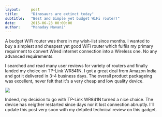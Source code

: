 ```yaml
---
layout:     post
title:      "Dinosaurs are extinct today"
subtitle:   "Best and Simple yet budget WiFi router!"
date:       2015-06-23 00:00:00
author:     "Manaday Mavani"
---
```


<p>A budget WiFi router was there in my wish-list since months. I wanted to buy a simplest and cheapest yet good WiFi router which fulfils my primary requirment to convert Wired internet connection into a Wireless one. No any advanced requirements.</P>

<p>I searched and read many user reviews for variety of routers and finally landed my choice on TP-Link WR841N. I got a great deal from Amazon India and got it delivered in 3-4 business days. The overall product packageing was excellent, never felt that it's a very cheap and low quality device.</p>

<p><a href="http://www.amazon.in/gp/offer-listing/B001FWYGJS/ref=as_li_tl?ie=UTF8&camp=3626&creative=24790&creativeASIN=B001FWYGJS&linkCode=am2&tag=manamava-21&linkId=5UOR7QNLMN2GGIW5"><img border="0" src="http://ws-in.amazon-adsystem.com/widgets/q?_encoding=UTF8&ASIN=B001FWYGJS&Format=_SL250_&ID=AsinImage&MarketPlace=IN&ServiceVersion=20070822&WS=1&tag=manamava-21" ></a><img src="http://ir-in.amazon-adsystem.com/e/ir?t=manamava-21&l=as2&o=31&a=B001FWYGJS" width="1" height="1" border="0" alt="" style="border:none !important; margin:0px !important;" /></p>

<p>Indeed, my decision to go with TP-Link WR841N turned a nice choice. The device has neigther restarted since days nor it lost connection abruptly. I'll update this post very soon with my detailed technical review on this gadget.</p> 

